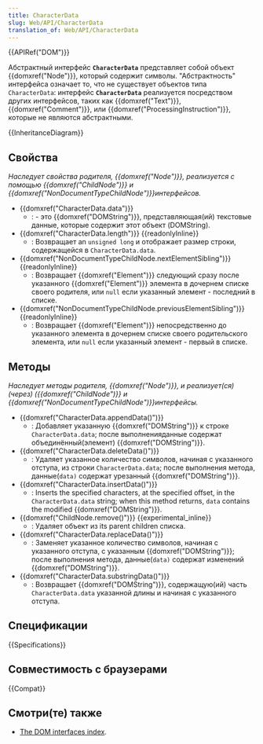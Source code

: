 ```yaml
---
title: CharacterData
slug: Web/API/CharacterData
translation_of: Web/API/CharacterData
---
```


{{APIRef("DOM")}}

Абстрактный интерфейс **`CharacterData`** представляет собой объект {{domxref("Node")}}, который содержит символы. "Абстрактность" интерфейса означает то, что не существует объектов типа `CharacterData`: интерфейс **`CharacterData`** реализуется посредством других интерфейсов, таких как {{domxref("Text")}}, {{domxref("Comment")}}, или {{domxref("ProcessingInstruction")}}, которые не являются абстрактными.

{{InheritanceDiagram}}

## Свойства

_Наследует свойства родителя, {{domxref("Node")}}, реализуется с помощью {{domxref("ChildNode")}} и {{domxref("NonDocumentTypeChildNode")}}интерфейсов._

- {{domxref("CharacterData.data")}}
  - : - это {{domxref("DOMString")}}, представляющая(ий) текстовые данные, которые содержит этот объект (DOMString).
- {{domxref("CharacterData.length")}} {{readonlyInline}}
  - : Возвращает an `unsigned long` и отображает размер строки, содержащейся в `CharacterData.data`.
- {{domxref("NonDocumentTypeChildNode.nextElementSibling")}} {{readonlyInline}}
  - : Возвращает {{domxref("Element")}} следующий сразу после указанного {{domxref("Element")}} элемента в дочернем списке своего родителя, или `null` если указанный элемент - последний в списке.
- {{domxref("NonDocumentTypeChildNode.previousElementSibling")}} {{readonlyInline}}
  - : Возвращает {{domxref("Element")}} непосредственно до указанного элемента в дочернем списке своего родительского элемента, или `null` если указанный элемент - первый в списке.

## Методы

*Наследует методы родителя, {{domxref("Node")}}, и реализует(ся) (через) ({{domxref("ChildNode")}} *и {{domxref("NonDocumentTypeChildNode")}}интерфейсы*.*

- {{domxref("CharacterData.appendData()")}}
  - : Добавляет указанную {{domxref("DOMString")}} к строке `CharacterData.data`; после выполненияданные содержат объединённый(элемент) {{domxref("DOMString")}}.
- {{domxref("CharacterData.deleteData()")}}
  - : Удаляет указанное количество символов, начиная с указанного отступа, из строки `CharacterData.data`; после выполнения метода, данные(`data)` содержат урезанный {{domxref("DOMString")}}.
- {{domxref("CharacterData.insertData()")}}
  - : Inserts the specified characters, at the specified offset, in the `CharacterData.data` string; when this method returns, `data` contains the modified {{domxref("DOMString")}}.
- {{domxref("ChildNode.remove()")}} {{experimental_inline}}
  - : Удаляет объект из its parent children списка.
- {{domxref("CharacterData.replaceData()")}}
  - : Заменяет указанное количество символов, начиная с указанного отступа, с указанным {{domxref("DOMString")}}; после выполнения метода, данные(`data)` содержат изменений {{domxref("DOMString")}}.
- {{domxref("CharacterData.substringData()")}}
  - : Возвращает {{domxref("DOMString")}}, содержащую(ий) часть `CharacterData.data` указанной длины и начиная с указанного отступа.

## Спецификации

{{Specifications}}

## Совместимость с браузерами

{{Compat}}

## Смотри(те) также

- [The DOM interfaces index](/ru/docs/DOM/DOM_Reference).
